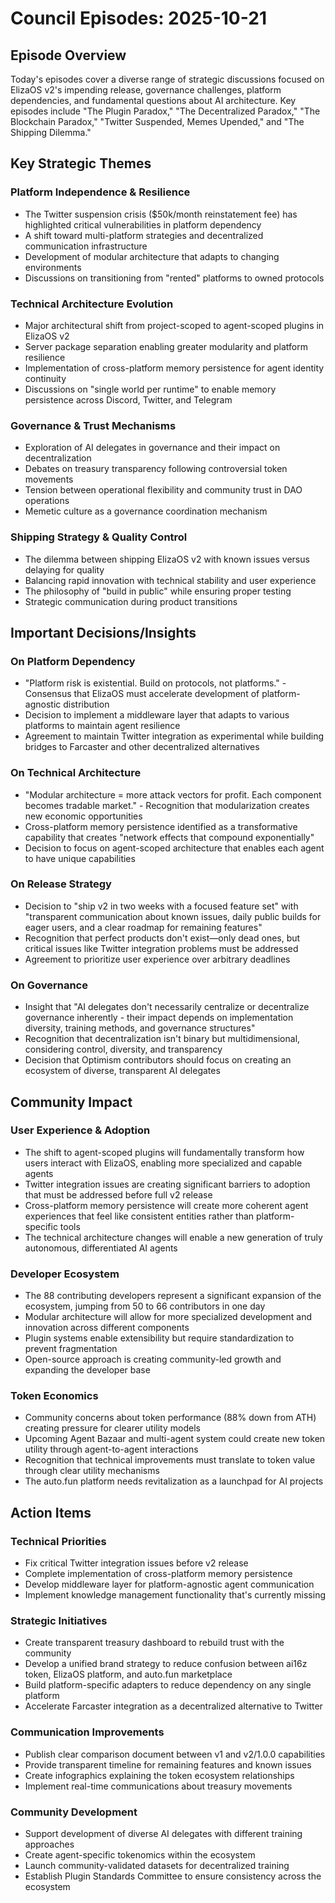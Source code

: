 # Council Episodes: 2025-10-21

## Episode Overview
Today's episodes cover a diverse range of strategic discussions focused on ElizaOS v2's impending release, governance challenges, platform dependencies, and fundamental questions about AI architecture. Key episodes include "The Plugin Paradox," "The Decentralized Paradox," "The Blockchain Paradox," "Twitter Suspended, Memes Upended," and "The Shipping Dilemma."

## Key Strategic Themes

### Platform Independence & Resilience
* The Twitter suspension crisis ($50k/month reinstatement fee) has highlighted critical vulnerabilities in platform dependency
* A shift toward multi-platform strategies and decentralized communication infrastructure
* Development of modular architecture that adapts to changing environments
* Discussions on transitioning from "rented" platforms to owned protocols

### Technical Architecture Evolution
* Major architectural shift from project-scoped to agent-scoped plugins in ElizaOS v2
* Server package separation enabling greater modularity and platform resilience
* Implementation of cross-platform memory persistence for agent identity continuity
* Discussions on "single world per runtime" to enable memory persistence across Discord, Twitter, and Telegram

### Governance & Trust Mechanisms
* Exploration of AI delegates in governance and their impact on decentralization
* Debates on treasury transparency following controversial token movements
* Tension between operational flexibility and community trust in DAO operations
* Memetic culture as a governance coordination mechanism

### Shipping Strategy & Quality Control
* The dilemma between shipping ElizaOS v2 with known issues versus delaying for quality
* Balancing rapid innovation with technical stability and user experience
* The philosophy of "build in public" while ensuring proper testing
* Strategic communication during product transitions

## Important Decisions/Insights

### On Platform Dependency
* "Platform risk is existential. Build on protocols, not platforms." - Consensus that ElizaOS must accelerate development of platform-agnostic distribution
* Decision to implement a middleware layer that adapts to various platforms to maintain agent resilience
* Agreement to maintain Twitter integration as experimental while building bridges to Farcaster and other decentralized alternatives

### On Technical Architecture
* "Modular architecture = more attack vectors for profit. Each component becomes tradable market." - Recognition that modularization creates new economic opportunities
* Cross-platform memory persistence identified as a transformative capability that creates "network effects that compound exponentially"
* Decision to focus on agent-scoped architecture that enables each agent to have unique capabilities

### On Release Strategy
* Decision to "ship v2 in two weeks with a focused feature set" with "transparent communication about known issues, daily public builds for eager users, and a clear roadmap for remaining features"
* Recognition that perfect products don't exist—only dead ones, but critical issues like Twitter integration problems must be addressed
* Agreement to prioritize user experience over arbitrary deadlines

### On Governance
* Insight that "AI delegates don't necessarily centralize or decentralize governance inherently - their impact depends on implementation diversity, training methods, and governance structures"
* Recognition that decentralization isn't binary but multidimensional, considering control, diversity, and transparency
* Decision that Optimism contributors should focus on creating an ecosystem of diverse, transparent AI delegates

## Community Impact

### User Experience & Adoption
* The shift to agent-scoped plugins will fundamentally transform how users interact with ElizaOS, enabling more specialized and capable agents
* Twitter integration issues are creating significant barriers to adoption that must be addressed before full v2 release
* Cross-platform memory persistence will create more coherent agent experiences that feel like consistent entities rather than platform-specific tools
* The technical architecture changes will enable a new generation of truly autonomous, differentiated AI agents

### Developer Ecosystem
* The 88 contributing developers represent a significant expansion of the ecosystem, jumping from 50 to 66 contributors in one day
* Modular architecture will allow for more specialized development and innovation across different components
* Plugin systems enable extensibility but require standardization to prevent fragmentation
* Open-source approach is creating community-led growth and expanding the developer base

### Token Economics
* Community concerns about token performance (88% down from ATH) creating pressure for clearer utility models
* Upcoming Agent Bazaar and multi-agent system could create new token utility through agent-to-agent interactions
* Recognition that technical improvements must translate to token value through clear utility mechanisms
* The auto.fun platform needs revitalization as a launchpad for AI projects

## Action Items

### Technical Priorities
* Fix critical Twitter integration issues before v2 release
* Complete implementation of cross-platform memory persistence
* Develop middleware layer for platform-agnostic agent communication
* Implement knowledge management functionality that's currently missing

### Strategic Initiatives
* Create transparent treasury dashboard to rebuild trust with the community
* Develop a unified brand strategy to reduce confusion between ai16z token, ElizaOS platform, and auto.fun marketplace
* Build platform-specific adapters to reduce dependency on any single platform
* Accelerate Farcaster integration as a decentralized alternative to Twitter

### Communication Improvements
* Publish clear comparison document between v1 and v2/1.0.0 capabilities
* Provide transparent timeline for remaining features and known issues
* Create infographics explaining the token ecosystem relationships
* Implement real-time communications about treasury movements

### Community Development
* Support development of diverse AI delegates with different training approaches
* Create agent-specific tokenomics within the ecosystem
* Launch community-validated datasets for decentralized training
* Establish Plugin Standards Committee to ensure consistency across the ecosystem